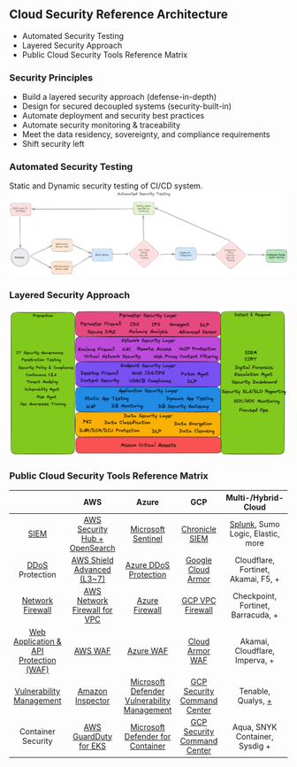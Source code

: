 ## Cloud Security Reference Architecture
* Automated Security Testing
* Layered Security Approach
* Public Cloud Security Tools Reference Matrix

### Security Principles
* Build a layered security approach (defense-in-depth)
* Design for secured decoupled systems (security-built-in)
* Automate deployment and security best practices
* Automate security monitoring & traceability 
* Meet the data residency, sovereignty, and compliance requirements
* Shift security left

### Automated Security Testing
Static and Dynamic security testing of CI/CD system. 
![Automated Security Testing Diagram](/img/AutomatedSecurityTesting.png)

### Layered Security Approach
![Layered Security](/img/LayeredSecurityApproach.png)

### Public Cloud Security Tools Reference Matrix

|  | AWS | Azure | GCP | Multi-/Hybrid- Cloud |
| :---: | :---: | :---: | :---: | :---: |
| [SIEM](https://en.wikipedia.org/wiki/Security_information_and_event_management) | [AWS Security Hub + OpenSearch](https://aws.amazon.com/blogs/security/how-to-use-aws-security-hub-and-amazon-opensearch-service-for-siem/)   | [Microsoft Sentinel](https://learn.microsoft.com/en-us/azure/sentinel/overview) | [Chronicle SIEM](https://chronicle.security/suite/siem/)  | [Splunk](https://www.splunk.com/en_us/products/enterprise-security.html), Sumo Logic, Elastic, more |
| [DDoS](https://en.wikipedia.org/wiki/Denial-of-service_attack) Protection | [AWS Shield Advanced (L3~7)](https://aws.amazon.com/shield/) | [Azure DDoS Protection](https://azure.microsoft.com/en-us/products/ddos-protection) | [Google Cloud Armor](https://cloud.google.com/armor/docs/advanced-network-ddos) | Cloudflare, Fortinet, Akamai, F5, + |
| [Network Firewall](https://www.gartner.com/reviews/market/network-firewalls) | [AWS Network Firewall for VPC](https://docs.aws.amazon.com/network-firewall/latest/developerguide/what-is-aws-network-firewall.html) | [Azure Firewall](https://azure.microsoft.com/en-us/products/azure-firewall/) | [GCP VPC Firewall](https://cloud.google.com/vpc/docs/firewalls) | Checkpoint, Fortinet, Barracuda, + |
| [Web Application & API Protection (WAF)](https://www.gartner.com/reviews/market/cloud-web-application-and-api-protection) | [AWS WAF](https://aws.amazon.com/waf/) | [Azure WAF](https://azure.microsoft.com/en-us/products/web-application-firewall/) | [Cloud Armor WAF](https://codelabs.developers.google.com/codelabs/cloudnet-ca-waf-rules#0) | Akamai, Cloudflare, Imperva, + |
| [Vulnerability Management](https://en.wikipedia.org/wiki/Vulnerability_management) | [Amazon Inspector](https://aws.amazon.com/inspector/) | [Microsoft Defender Vulnerability Management](https://learn.microsoft.com/en-us/microsoft-365/security/defender-vulnerability-management/defender-vulnerability-management?view=o365-worldwide) | [GCP Security Command Center](https://cloud.google.com/security-command-center/docs/concepts-rapid-vulnerability-detection-overview) | Tenable, Qualys, [+](https://www.gartner.com/reviews/market/vulnerability-assessment) |
| Container Security | [AWS GuardDuty for EKS](https://docs.aws.amazon.com/guardduty/latest/ug/kubernetes-protection.html) | [Microsoft Defender for Container](https://learn.microsoft.com/en-us/azure/defender-for-cloud/defender-for-containers-introduction) | [GCP Security Command Center](https://cloud.google.com/security-command-center/docs/concepts-container-threat-detection-overview) | Aqua, SNYK Container, Sysdig + |

